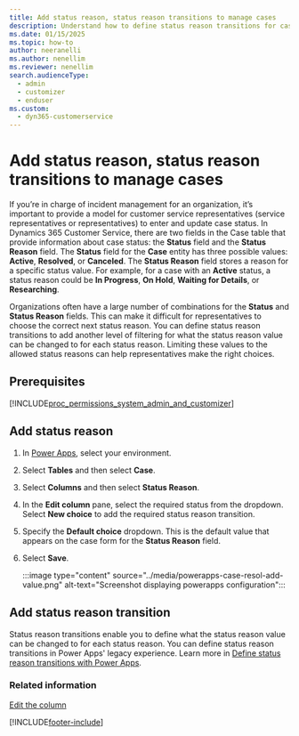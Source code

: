 ```yaml
---
title: Add status reason, status reason transitions to manage cases
description: Understand how to define status reason transitions for case management in Customer Service.
ms.date: 01/15/2025
ms.topic: how-to
author: neeranelli
ms.author: nenellim
ms.reviewer: nenellim
search.audienceType: 
  - admin
  - customizer
  - enduser
ms.custom: 
  - dyn365-customerservice
---
```


# Add status reason, status reason transitions to manage cases

If you’re in charge of incident management for an organization, it’s important to provide a model for customer service representatives (service representatives or representatives) to enter and update case status. In Dynamics 365 Customer Service, there are two fields in the Case table that provide information about case status: the **Status** field and the **Status Reason** field. The **Status** field for the **Case** entity has three possible values: **Active**, **Resolved**, or **Canceled**. The **Status Reason** field stores a reason for a specific status value. For example, for a case with an **Active** status, a status reason could be **In Progress**, **On Hold**, **Waiting for Details**, or **Researching**.  

 Organizations often have a large number of combinations for the **Status** and **Status Reason** fields. This can make it difficult for representatives to choose the correct next status reason. You can define status reason transitions to add another level of filtering for what the status reason value can be changed to for each status reason. Limiting these values to the allowed status reasons can help representatives make the right choices.  

## Prerequisites
  
[!INCLUDE[proc_permissions_system_admin_and_customizer](../../includes/proc-permissions-system-admin-and-customizer.md)]  

## Add status reason

1. In [Power Apps](https://make.powerapps.com/), select your environment.
1. Select **Tables** and then select **Case**.
1. Select **Columns** and then select **Status Reason**.
1. In the **Edit column** pane, select the required status from the dropdown. Select **New choice** to add the required status reason transition.
1. Specify the **Default choice** dropdown. This is the default value that appears on the case form for the **Status Reason** field.
1. Select **Save**.

   :::image type="content" source="../media/powerapps-case-resol-add-value.png" alt-text="Screenshot displaying powerapps configuration":::


## Add status reason transition

Status reason transitions enable you to define what the status reason value can be changed to for each status reason. You can define status reason transitions in Power Apps' legacy experience. Learn more in [Define status reason transitions with Power Apps](/power-apps/maker/data-platform/define-status-reason-transitions#edit-status-reason-transitions).


### Related information

[Edit the column](/power-apps/maker/data-platform/create-edit-field-portal#edit-a-column)

[!INCLUDE[footer-include](../../includes/footer-banner.md)]

